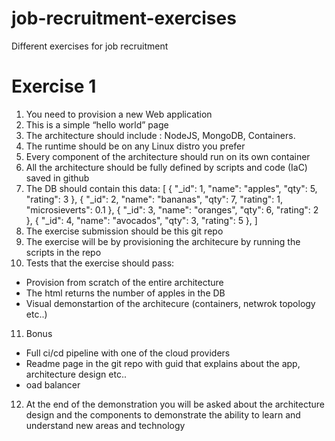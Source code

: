 # job-recruitment-exercises
Different exercises for job recruitment
# Exercise 1
1. You need to provision a new Web application
2. This is a simple “hello world” page
3. The architecture should include : NodeJS, MongoDB, Containers.
4. The runtime should be on any Linux distro you prefer
5. Every component of the architecture should run on its own container
6. All the architecture should be fully defined by scripts and code (IaC) saved in github
7. The DB should contain this data:
 [ { "_id": 1, "name": "apples", "qty": 5, "rating": 3 },
  { "_id": 2, "name": "bananas", "qty": 7, "rating": 1, "microsieverts": 0.1 },
  { "_id": 3, "name": "oranges", "qty": 6, "rating": 2 },
  { "_id": 4, "name": "avocados", "qty": 3, "rating": 5 },
]
8. The exercise submission should be this git repo
9. The exercise will be by provisioning the architecure by running the scripts in the repo
10. Tests that the exercise should pass:
  - Provision from scratch of the entire architecture
  - The html returns the number of apples in the DB
  - Visual demonstartion of the architecure (containers, netwrok topology etc..)
11. Bonus
  - Full ci/cd pipeline with one of the cloud providers
  - Readme page in the git repo with guid that explains about the app, architecture design etc..
  - oad balancer 
12. At  the end of the demonstration you will be asked about the architecture design and the components to demonstrate the ability to learn and understand new areas and technology 
